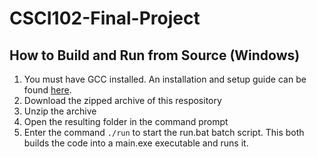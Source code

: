# CSCI102-Final-Project
## How to Build and Run from Source (Windows)
1. You must have GCC installed. An installation and setup guide can be found [here](https://phoenixnap.com/kb/install-gcc-windows).
2. Download the zipped archive of this respository
3. Unzip the archive
4. Open the resulting folder in the command prompt
5. Enter the command `./run` to start the run.bat batch script. This both builds the code into a main.exe executable and runs it.
